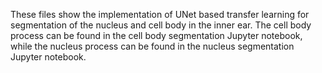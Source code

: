 These files show the implementation of UNet based transfer learning for segmentation of the nucleus and cell body in the inner ear. 
The cell body process can be found in the cell body segmentation Jupyter notebook, while the nucleus process can be found in the nucleus segmentation Jupyter notebook. 
